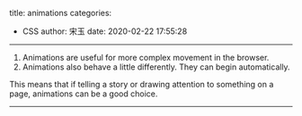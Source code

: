 title: animations
categories:
 - CSS
author: 宋玉
date: 2020-02-22 17:55:28
---
1. Animations are useful for more complex movement in the browser. 
1. Animations also behave a little differently. They can begin automatically. 

This means that if telling a story or drawing attention to something on a page, animations can be a good choice.


---


